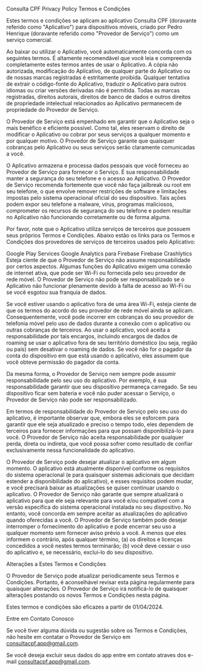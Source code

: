 Consulta CPF Privacy Policy
Termos e Condições

Estes termos e condições se aplicam ao aplicativo Consulta CPF (doravante referido como "Aplicativo") para dispositivos móveis, criado por Pedro Henrique (doravante referido como "Provedor de Serviço") como um serviço comercial.

Ao baixar ou utilizar o Aplicativo, você automaticamente concorda com os seguintes termos. É altamente recomendável que você leia e compreenda completamente estes termos antes de usar o Aplicativo. A cópia não autorizada, modificação do Aplicativo, de qualquer parte do Aplicativo ou de nossas marcas registradas é estritamente proibida. Qualquer tentativa de extrair o código-fonte do Aplicativo, traduzir o Aplicativo para outros idiomas ou criar versões derivadas não é permitida. Todas as marcas registradas, direitos autorais, direitos de banco de dados e outros direitos de propriedade intelectual relacionados ao Aplicativo permanecem de propriedade do Provedor de Serviço.

O Provedor de Serviço está empenhado em garantir que o Aplicativo seja o mais benéfico e eficiente possível. Como tal, eles reservam o direito de modificar o Aplicativo ou cobrar por seus serviços a qualquer momento e por qualquer motivo. O Provedor de Serviço garante que quaisquer cobranças pelo Aplicativo ou seus serviços serão claramente comunicadas a você.

O Aplicativo armazena e processa dados pessoais que você forneceu ao Provedor de Serviço para fornecer o Serviço. É sua responsabilidade manter a segurança do seu telefone e o acesso ao Aplicativo. O Provedor de Serviço recomenda fortemente que você não faça jailbreak ou root em seu telefone, o que envolve remover restrições de software e limitações impostas pelo sistema operacional oficial do seu dispositivo. Tais ações podem expor seu telefone a malware, vírus, programas maliciosos, comprometer os recursos de segurança do seu telefone e podem resultar no Aplicativo não funcionando corretamente ou de forma alguma.

Por favor, note que o Aplicativo utiliza serviços de terceiros que possuem seus próprios Termos e Condições. Abaixo estão os links para os Termos e Condições dos provedores de serviços de terceiros usados pelo Aplicativo:

Google Play Services Google Analytics para Firebase Firebase Crashlytics Esteja ciente de que o Provedor de Serviço não assume responsabilidade por certos aspectos. Algumas funções do Aplicativo exigem uma conexão de internet ativa, que pode ser Wi-Fi ou fornecida pelo seu provedor de rede móvel. O Provedor de Serviço não pode ser responsabilizado se o Aplicativo não funcionar plenamente devido à falta de acesso ao Wi-Fi ou se você esgotou sua franquia de dados.

Se você estiver usando o aplicativo fora de uma área Wi-Fi, esteja ciente de que os termos do acordo do seu provedor de rede móvel ainda se aplicam. Consequentemente, você pode incorrer em cobranças do seu provedor de telefonia móvel pelo uso de dados durante a conexão com o aplicativo ou outras cobranças de terceiros. Ao usar o aplicativo, você aceita a responsabilidade por tais encargos, incluindo encargos de dados de roaming se usar o aplicativo fora de seu território doméstico (ou seja, região ou país) sem desativar o roaming de dados. Se você não for o pagador da conta do dispositivo em que está usando o aplicativo, eles assumem que você obteve permissão do pagador da conta.

Da mesma forma, o Provedor de Serviço nem sempre pode assumir responsabilidade pelo seu uso do aplicativo. Por exemplo, é sua responsabilidade garantir que seu dispositivo permaneça carregado. Se seu dispositivo ficar sem bateria e você não puder acessar o Serviço, o Provedor de Serviço não pode ser responsabilizado.

Em termos de responsabilidade do Provedor de Serviço pelo seu uso do aplicativo, é importante observar que, embora eles se esforcem para garantir que ele seja atualizado e preciso o tempo todo, eles dependem de terceiros para fornecer informações para que possam disponibilizá-lo para você. O Provedor de Serviço não aceita responsabilidade por qualquer perda, direta ou indireta, que você possa sofrer como resultado de confiar exclusivamente nessa funcionalidade do aplicativo.

O Provedor de Serviço pode desejar atualizar o aplicativo em algum momento. O aplicativo está atualmente disponível conforme os requisitos do sistema operacional (e para quaisquer sistemas adicionais que decidam estender a disponibilidade do aplicativo), e esses requisitos podem mudar, e você precisará baixar as atualizações se quiser continuar usando o aplicativo. O Provedor de Serviço não garante que sempre atualizará o aplicativo para que ele seja relevante para você e/ou compatível com a versão específica do sistema operacional instalada no seu dispositivo. No entanto, você concorda em sempre aceitar as atualizações do aplicativo quando oferecidas a você. O Provedor de Serviço também pode desejar interromper o fornecimento do aplicativo e pode encerrar seu uso a qualquer momento sem fornecer aviso prévio a você. A menos que eles informem o contrário, após qualquer término, (a) os direitos e licenças concedidos a você nestes termos terminarão; (b) você deve cessar o uso do aplicativo e, se necessário, excluí-lo do seu dispositivo.

Alterações a Estes Termos e Condições

O Provedor de Serviço pode atualizar periodicamente seus Termos e Condições. Portanto, é aconselhável revisar esta página regularmente para quaisquer alterações. O Provedor de Serviço irá notificá-lo de quaisquer alterações postando os novos Termos e Condições nesta página.

Estes termos e condições são eficazes a partir de 01/04/2024.

Entre em Contato Conosco

Se você tiver alguma dúvida ou sugestão sobre os Termos e Condições, não hesite em contatar o Provedor de Serviço em consultacpf.app@gmail.com.

Se você deseja excluir seus dados do app entre em contato atraves dos e-mail consultacpf.app@gmail.com.
